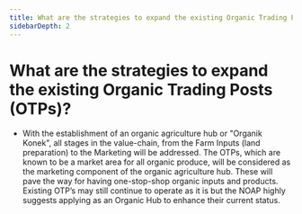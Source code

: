 ```yaml
---
title: What are the strategies to expand the existing Organic Trading Posts OTPs?
sidebarDepth: 2
---
```


# What are the strategies to expand the existing Organic Trading Posts (OTPs)?


 - With the establishment of an organic agriculture hub or "Organik Konek",  all stages in the value-chain,  from the Farm  Inputs  (land preparation)  to the  Marketing will be addressed. The OTPs, which are known to be a market area for all organic produce, will be considered as the marketing component of the organic agriculture hub. These will pave the way for having one-stop-shop organic inputs and products. Existing OTP’s may still continue to operate as it is but the NOAP highly suggests applying as an Organic Hub to enhance their current status.
